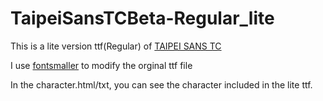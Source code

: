 # TaipeiSansTCBeta-Regular_lite
This is a lite version ttf(Regular) of [TAIPEI SANS TC](https://sites.google.com/view/jtfoundry/zh-tw)

I use [fontsmaller](https://fontsmaller.github.io/) to modify the orginal ttf file

In the character.html/txt, you can see the character included in the lite ttf.